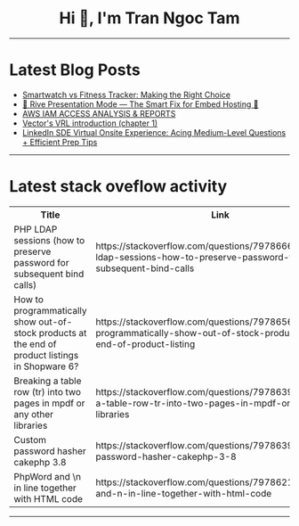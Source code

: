 <h1 align="center">Hi 👋, I'm Tran Ngoc Tam</h1>

---

# Latest Blog Posts 
<!-- BLOG-POST-LIST:START -->
- [Smartwatch vs Fitness Tracker: Making the Right Choice](https://dev.to/phoneexits/smartwatch-vs-fitness-tracker-making-the-right-choice-4ai2)
- [🚀 Rive Presentation Mode — The Smart Fix for Embed Hosting 🎥](https://dev.to/uianimation/rive-presentation-mode-the-smart-fix-for-embed-hosting-2jje)
- [AWS IAM ACCESS ANALYSIS &amp; REPORTS](https://dev.to/ntsezenelvis/aws-iam-access-analysis-reports-31pc)
- [Vector&#39;s VRL introduction &lpar;chapter 1&rpar;](https://dev.to/amarao/vectors-vrl-introduction-chapter-1-30p1)
- [LinkedIn SDE Virtual Onsite Experience: Acing Medium-Level Questions + Efficient Prep Tips](https://dev.to/net_programhelp_e160eef28/linkedin-sde-virtual-onsite-experience-acing-medium-level-questions-efficient-prep-tips-1250)
<!-- BLOG-POST-LIST:END -->

---

# Latest stack oveflow activity
<table>
  <tr><th>Title</th><th>Link</th></tr>
  <!-- STACKOVERFLOW:START --><tr><td>PHP LDAP sessions &lpar;how to preserve password for subsequent bind calls&rpar;</td><td>https://stackoverflow.com/questions/79786661/php-ldap-sessions-how-to-preserve-password-for-subsequent-bind-calls</td></tr><tr><td>How to programmatically show out-of-stock products at the end of product listings in Shopware 6?</td><td>https://stackoverflow.com/questions/79786565/how-to-programmatically-show-out-of-stock-products-at-the-end-of-product-listing</td></tr><tr><td>Breaking a table row &lpar;tr&rpar; into two pages in mpdf or any other libraries</td><td>https://stackoverflow.com/questions/79786395/breaking-a-table-row-tr-into-two-pages-in-mpdf-or-any-other-libraries</td></tr><tr><td>Custom password hasher cakephp 3.8</td><td>https://stackoverflow.com/questions/79786392/custom-password-hasher-cakephp-3-8</td></tr><tr><td>PhpWord and \n in line together with HTML code</td><td>https://stackoverflow.com/questions/79786217/phpword-and-n-in-line-together-with-html-code</td></tr><!-- STACKOVERFLOW:END -->
</table>

---


